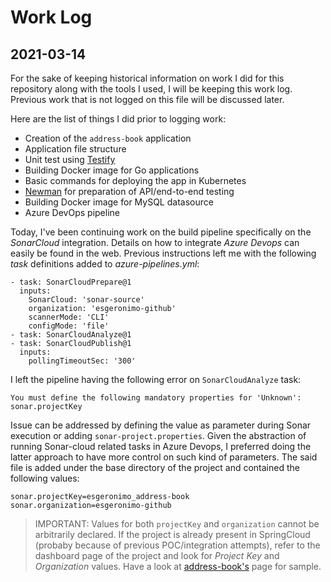 # Work Log

## 2021-03-14
For the sake of keeping historical information on work I did for this repository along with the tools I used, I will be keeping this work log. Previous work that is not logged on this file will be discussed later. 

Here are the list of things I did prior to logging work:
* Creation of the `address-book` application
* Application file structure
* Unit test using [Testify](https://github.com/stretchr/testify)
* Building Docker image for Go applications
* Basic commands for deploying the app in Kubernetes
* [Newman](https://github.com/postmanlabs/newman) for preparation of API/end-to-end testing
* Building Docker image for MySQL datasource
* Azure DevOps pipeline

Today, I've been continuing work on the build pipeline specifically on the _SonarCloud_ integration. Details on how to integrate _Azure Devops_ can easily be found in the web. Previous instructions left me with the following _task_ definitions added to _azure-pipelines.yml_:
```
- task: SonarCloudPrepare@1
  inputs:
    SonarCloud: 'sonar-source'
    organization: 'esgeronimo-github'
    scannerMode: 'CLI'
    configMode: 'file'
- task: SonarCloudAnalyze@1
- task: SonarCloudPublish@1
  inputs:
    pollingTimeoutSec: '300'
```
I left the pipeline having the following error on `SonarCloudAnalyze` task:
```
You must define the following mandatory properties for 'Unknown': sonar.projectKey
```
Issue can be addressed by defining the value as parameter during Sonar execution or adding `sonar-project.properties`. Given the abstraction of running Sonar-cloud related tasks in Azure Devops, I preferred doing the latter approach to have more control on such kind of parameters. The said file is added under the base directory of the project and contained the following values:
```
sonar.projectKey=esgeronimo_address-book
sonar.organization=esgeronimo-github
```
>IMPORTANT: Values for both `projectKey` and `organization` cannot be arbitrarily declared. If the project is already present in SpringCloud (probaby because of previous POC/integration attempts), refer to the dashboard page of the project and look for _Project Key_ and _Organization_ values. Have a look at [address-book's](https://sonarcloud.io/dashboard?id=esgeronimo_address-book) page for sample.
